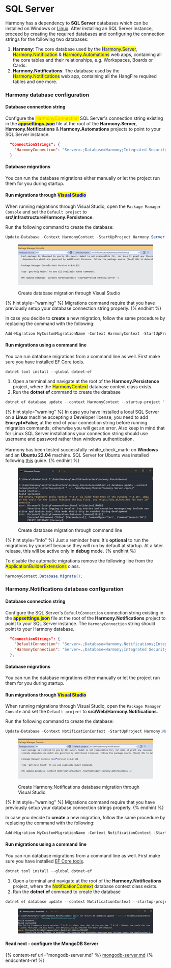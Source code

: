 # SQL Server

Harmony has a dependency to **SQL Server** databases which can be installed on Windows or [Linux](https://learn.microsoft.com/en-us/sql/linux/sql-server-linux-setup?view=sql-server-ver16#supportedplatforms). After installing an SQL Server instance, proceed by creating the required databases and configuring the connection strings for the following two databases:

1. **Harmony**: The core database used by the <mark style="color:blue;">Harmony.Server</mark>, <mark style="color:blue;">Harmony.Notification</mark> & <mark style="color:blue;">Harmony.Automations</mark> web apps, containing all the core tables and their relationships, e.g. Workspaces, Boards or Cards.
2. **Harmony.Notifications**: The database used by the <mark style="color:blue;">Harmony.Notifications</mark> web app, containing all the HangFire required tables and one more.

### Harmony database configuration

#### Database connection string

Configure the <mark style="color:orange;">HarmonyConnection</mark> SQL Server's connection string existing in the <mark style="color:blue;">**appsettings.json**</mark> file at the root of the **Harmony.Server, Harmony.Notifications** & **Harmony.Automations** projects to point to your SQL Server instance.

```json
  "ConnectionStrings": {
    "HarmonyConnection": "Server=.;Database=Harmony;Integrated Security=True;TrustServerCertificate=True"
  }
```

#### Database migrations

You can run the database migrations either manually or let the project run them for you during startup.

#### Run migrations through <mark style="color:blue;">Visual Studio</mark>

When running migrations through Visual Studio, open the `Package Manager Console` and set the `Default project` to **src\Infrastructure\Harmony.Persistence**.

Run the following command to create the database:

```powershell
Update-Database -Context HarmonyContext -StartUpProject Harmony.Server -v
```

<figure><img src="../../../.gitbook/assets/visual-studio-migrations-update-database.png" alt=""><figcaption><p>Create database migration through Visual Studio</p></figcaption></figure>

{% hint style="warning" %}
Migrations command require that you have previously setup your database connection string properly.
{% endhint %}

In case you decide to **create** a new migration, follow the same procedure by replacing the command with the following:

```powershell
Add-Migration MyCustomMigrationName -Context HarmonyContext -StartUpProject Harmony.Server -v// Some code
```

#### Run migrations using a command line

You can run database migrations from a command line as well. First make sure you have installed [EF Core tools](https://learn.microsoft.com/en-us/ef/core/cli/dotnet).

```powershell
dotnet tool install --global dotnet-ef
```

1. Open a terminal and navigate at the root of the **Harmony.Persistence** project, where the <mark style="color:blue;">HarmonyContext</mark> database context class exists.
2. Run the **dotnet ef** command to create the database

```powershell
dotnet ef database update --context HarmonyContext --startup-project "../../Web/Harmony/Server/Harmony.Server.csproj"
```

{% hint style="warning" %}
In case you have installed a local SQL Server on a **Linux** machine accepting a Developer license, you need to add **Encrypt=False;** at the end of your connection string before running migration commands, otherwise you will get an error. Also keep in mind that for Linux SQL Server installations your connection string should use username and password rather than windows authentication.\
\
Harmony has been tested successfully :white\_check\_mark: on **Windows** and an **Ubuntu 22.04** machine. SQL Server for Ubuntu was installed following [this](https://learn.microsoft.com/en-us/sql/linux/quickstart-install-connect-ubuntu?view=sql-server-ver16\&tabs=ubuntu2204) guide.
{% endhint %}

<figure><img src="../../../.gitbook/assets/command-line-update-database.png" alt=""><figcaption><p>Create database migration through command line</p></figcaption></figure>

{% hint style="info" %}
Just a reminder here: It's **optional** to run the migrations by yourself because they will run by default at startup. At a later release, this will be active only in **debug** mode.
{% endhint %}

To disable the automatic migrations remove the following line from the <mark style="color:blue;">ApplicationBuilderExtensions</mark> class.

```csharp
harmonyContext.Database.Migrate();
```

### Harmony.Notifications database configuration

#### Database connection string

Configure the SQL Server's `DefaultConnection` connection string existing in the <mark style="color:blue;">**appsettings.json**</mark> file at the root of the **Harmony.Notifications** project to point to your SQL Server instance. The `HarmonyConnection` string should point to your Harmony database.

```json
  "ConnectionStrings": {
    "DefaultConnection": "Server=.;Database=Harmony.Notifications;Integrated Security=True;TrustServerCertificate=True",
    "HarmonyConnection": "Server=.;Database=Harmony;Integrated Security=True;TrustServerCertificate=True"
  },
```

#### Database migrations

You can run the database migrations either manually or let the project run them for you during startup.

#### Run migrations through <mark style="color:blue;">Visual Studio</mark>

When running migrations through Visual Studio, open the `Package Manager Console` and set the `Default project` to **src\Web\Harmony.Notifications**.

Run the following command to create the database:

```powershell
Update-Database -Context NotificationContext -StartUpProject Harmony.Notifications -v
```

<figure><img src="../../../.gitbook/assets/harmony-notifications-migration-update.png" alt=""><figcaption><p>Create Harmony.Notifications database migration through Visual Studio</p></figcaption></figure>

{% hint style="warning" %}
Migrations command require that you have previously setup your database connection strings properly.
{% endhint %}

In case you decide to **create** a new migration, follow the same procedure by replacing the command with the following:

```powershell
Add-Migration MyCustomMigrationName -Context NotificationContext -StartUpProject Harmony.Notifications -v
```

#### Run migrations using a command line

You can run database migrations from a command line as well. First make sure you have installed [EF Core tools](https://learn.microsoft.com/en-us/ef/core/cli/dotnet).

```powershell
dotnet tool install --global dotnet-ef
```

1. Open a terminal and navigate at the root of the **Harmony.Notifications** project, where the <mark style="color:blue;">NotificationContext</mark> database context class exists.
2. Run the **dotnet ef** command to create the database

```powershell
dotnet ef database update --context NotificationContext --startup-project "Harmony.Notifications.csproj"
```

<figure><img src="../../../.gitbook/assets/harmony-notifications-migration-update-terminal.png" alt=""><figcaption></figcaption></figure>

#### Read next - configure the MongoDB Server

{% content-ref url="mongodb-server.md" %}
[mongodb-server.md](mongodb-server.md)
{% endcontent-ref %}
